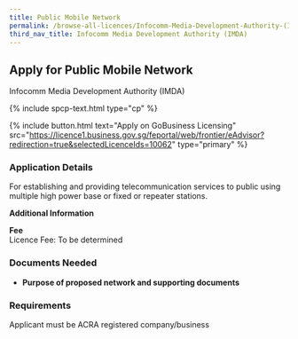 ```yaml
---
title: Public Mobile Network
permalink: /browse-all-licences/Infocomm-Media-Development-Authority-(IMDA)/Public-Mobile-Network
third_nav_title: Infocomm Media Development Authority (IMDA)
---
```


## Apply for Public Mobile Network

Infocomm Media Development Authority (IMDA)

{% include spcp-text.html type="cp" %}

{% include button.html text="Apply on GoBusiness Licensing" src="https://licence1.business.gov.sg/feportal/web/frontier/eAdvisor?redirection=true&selectedLicenceIds=10062" type="primary" %}

<H3>Application Details</H3>

<p>For establishing and providing telecommunication services to public using multiple high power base or fixed or repeater stations.</p>

<strong>Additional Information</strong>

<p><strong>Fee</strong><br />Licence Fee: To be determined</p>

<H3>Documents Needed</H3>

<ul>
 <li><strong>Purpose of proposed network and supporting documents</strong></li>
 </ul>

<H3>Requirements</H3>

Applicant must be ACRA registered company/business


